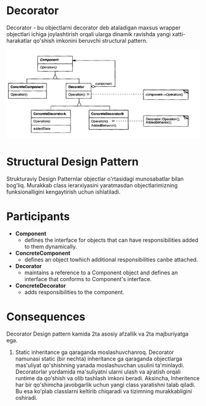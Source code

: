 # Decorator

Decorator - bu objectlarni decorator deb ataladigan maxsus wrapper objectlari ichiga joylashtirish orqali ularga dinamik
ravishda yangi xatti-harakatlar qo'shish imkonini beruvchi structural pattern. 

![img](static/img_1.png)

# Structural Design Pattern

Strukturaviy Design Patternlar objectlar o'rtasidagi munosabatlar bilan bog'liq. Murakkab class ierarxiyasini yaratmasdan
objectlarimizning funksionalligini kengaytirish uchun ishlatiladi.

# Participants

- **Component**
  - defines the interface for objects that can have responsibilities added to them dynamically.
- **ConcreteComponent**
  - defines an object towhich additional responsibilities canbe attached.
- **Decorator**
  - maintains a reference to a Component object and defines an interface that conforms to Component's interface.
- **ConcreteDecorator**
  - adds responsibilities to the component.

# Consequences

Decorator Design pattern kamida 2ta asosiy afzallik va 2ta majburiyatga ega.

1. Static inheritance ga qaraganda moslashuvchanroq. Decorator namunasi static (bir nechta) inheritance ga qaraganda
objectlarga mas'uliyat qo'shishning yanada moslashuvchan usulini ta'minlaydi. Decoratorlar yordamida ma'suliyatni 
ularni ulash va ajratish orqali runtime da qo'shish va olib tashlash imkoni beradi. Aksincha, Inheritence har bir
qo'shimcha javobgarlik uchun yangi class yaratishni talab qiladi. Bu esa ko'plab classlarni keltirib chiqaradi va 
tizimning murakkabligini oshiradi.  
